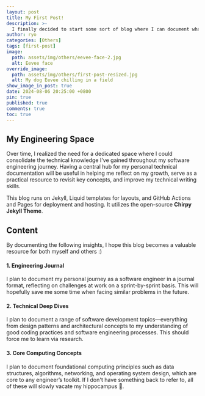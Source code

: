 ```yaml
---
layout: post
title: My First Post!
description: >-
  I finally decided to start some sort of blog where I can document what I’ve learned along my software engineering journey.
author: ryo
categories: [Others]
tags: [first-post]
image:
  path: assets/img/others/eevee-face-2.jpg
  alt: Eevee face
override_image:
  path: assets/img/others/first-post-resized.jpg
  alt: My dog Eevee chilling in a field
show_image_in_post: true
date: 2024-08-06 20:25:00 +0800
pin: true
published: true
comments: true
toc: true
---
```


## My Engineering Space

Over time, I realized the need for a dedicated space where I could consolidate the technical knowledge I've gained throughout my software engineering journey. Having a central hub for my personal technical documentation will be useful in helping me reflect on my growth, serve as a practical resource to revisit key concepts, and improve my technical writing skills.

This blog runs on Jekyll, Liquid templates for layouts, and GitHub Actions and Pages for deployment and hosting. It utilizes the open-source **Chirpy Jekyll Theme**.

## Content

By documenting the following insights, I hope this blog becomes a valuable resource for both myself and others :)

#### 1. Engineering Journal

I plan to document my personal journey as a software engineer in a journal format, reflecting on challenges at work on a sprint-by-sprint basis. This will hopefully save me some time when facing similar problems in the future.

#### 2. Technical Deep Dives

I plan to document a range of software development topics—everything from design patterns and architectural concepts to my understanding of good coding practices and software engineering processes. This should force me to learn via research.

#### 3. Core Computing Concepts

I plan to document foundational computing principles such as data structures, algorithms, networking, and operating system design, which are core to any engineer’s toolkit. If I don't have something back to refer to, all of these will slowly vacate my hippocampus 🤡.
